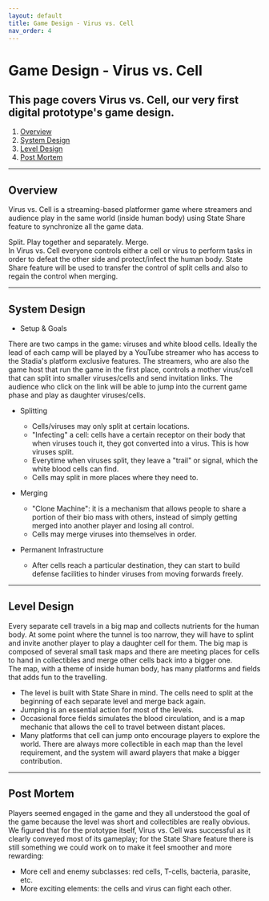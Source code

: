 ```yaml
---
layout: default
title: Game Design - Virus vs. Cell
nav_order: 4
---
```


# Game Design - Virus vs. Cell

## This page covers Virus vs. Cell, our very first digital prototype's game design.

1. [Overview](#overview)
2. [System Design](#system)
3. [Level Design](#level)
4. [Post Mortem](#pm)

---

## Overview <a name="overview"></a>

Virus vs. Cell is a streaming-based platformer game where streamers and audience play in the same world (inside human body) using State Share feature to synchronize all the game data.

Split. Play together and separately. Merge. <br> In Virus vs. Cell everyone controls either a cell or virus to perform tasks in order to defeat the other side and protect/infect the human body. State Share feature will be used to transfer the control of split cells and also to regain the control when merging.

---

## System Design <a name="system"></a>

- Setup & Goals

There are two camps in the game: viruses and white blood cells. Ideally the lead of each camp will be played by a YouTube streamer who has access to the Stadia's platform exclusive features. The streamers, who are also the game host that run the game in the first place, controls a mother virus/cell that can split into smaller viruses/cells and send invitation links. The audience who click on the link will be able to jump into the current game phase and play as daughter viruses/cells.

- Splitting

  - Cells/viruses may only split at certain locations.
  - "Infecting" a cell: cells have a certain receptor on their body that when viruses touch it, they got converted into a virus. This is how viruses split.
  - Everytime when viruses split, they leave a "trail" or signal, which the white blood cells can find.
  - Cells may split in more places where they need to.

- Merging

  - "Clone Machine": it is a mechanism that allows people to share a portion of their bio mass with others, instead of simply getting merged into another player and losing all control.
  - Cells may merge viruses into themselves in order.

- Permanent Infrastructure
  - After cells reach a particular destination, they can start to build defense facilities to hinder viruses from moving forwards freely.

---

## Level Design <a name="level"></a>

Every separate cell travels in a big map and collects nutrients for the human body. At some point where the tunnel is too narrow, they will have to splint and invite another player to play a daughter cell for them. The big map is composed of several small task maps and there are meeting places for cells to hand in collectibles and merge other cells back into a bigger one.<br> The map, with a theme of inside human body, has many platforms and fields that adds fun to the travelling.

- The level is built with State Share in mind. The cells need to split at the beginning of each separate level and merge back again.
- Jumping is an essential action for most of the levels.
- Occasional force fields simulates the blood circulation, and is a map mechanic that allows the cell to travel between distant places.
- Many platforms that cell can jump onto encourage players to explore the world. There are always more collectible in each map than the level requirement, and the system will award players that make a bigger contribution.

---

## Post Mortem <a name="pm"></a>

Players seemed engaged in the game and they all understood the goal of the game because the level was short and collectibles are really obvious. We figured that for the prototype itself, Virus vs. Cell was successful as it clearly conveyed most of its gameplay; for the State Share feature there is still something we could work on to make it feel smoother and more rewarding:

- More cell and enemy subclasses: red cells, T-cells, bacteria, parasite, etc.
- More exciting elements: the cells and virus can fight each other.
